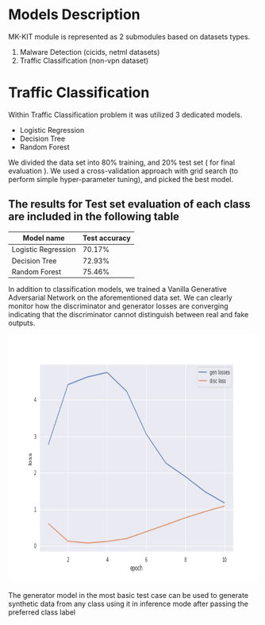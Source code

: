 # Models Description
MK-KIT module is represented as 2 submodules based on datasets types.    
1. Malware Detection (cicids, netml datasets)
2. Traffic Classification (non-vpn dataset)

<h1>Traffic Classification</h1>
Within Traffic Classification problem it was utilized 3 dedicated models. 
<ul>
  <li>Logistic Regression</li>
  <li>Decision Tree</li>
  <li>Random Forest</li>
</ul>
<p>
  We divided the data set into 80% training, and 20% test set ( for final evaluation ). We used a cross-validation approach with grid search (to perform simple hyper-parameter tuning),
  and picked the best model.
</p>
<h2>
  The results for Test set evaluation of each class are included in the following table
</h2>
<table>
  <thead>
    <tr>
      <th> Model name </th>
      <th> Test accuracy </th>
    </tr>
  </thead>
  <tbody>
    <tr>
      <td>Logistic Regression</td>
      <td>70.17%</td>
    </tr>
    <tr>
      <td>Decision Tree</td>
      <td>72.93%</td>
    </tr>
    <tr>
      <td>Random Forest</td>
      <td>75.46%</td>
    </tr>
  </tbody>
</table>
<p>
  In addition to classification models, we trained a Vanilla Generative Adversarial Network on the aforementioned data set. We can clearly monitor how the discriminator and generator
  losses are converging indicating that the discriminator cannot distinguish between real and fake outputs.
</p>
<img width="700" height="500" src="./diagrams/GAN.png" alt="Flink workflow" title="Flink Workflow" />
<p>The generator model in the most basic test case can be used to generate synthetic data from any class using it in inference mode after passing the preferred class label</p>
